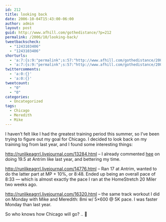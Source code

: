 ```yaml
---
id: 212
title: looking back
date: 2006-10-04T15:43:00-06:00
author: admin
layout: post
guid: http://www.afhill.com/gothedistance/?p=212
permalink: /2006/10/looking-back/
tweetbackscheck:
  - "1243103406"
  - "1243103406"
shorturls:
  - 'a:7:{s:9:"permalink";s:57:"http://www.afhill.com/gothedistance/2006/10/looking-back/";s:7:"tinyurl";s:25:"http://tinyurl.com/pzsu7o";s:4:"isgd";s:17:"http://is.gd/CIJB";s:5:"bitly";s:19:"http://bit.ly/R4C7C";s:5:"snipr";s:22:"http://snipr.com/imqg0";s:5:"snurl";s:22:"http://snurl.com/imqg0";s:7:"snipurl";s:24:"http://snipurl.com/imqg0";}'
  - 'a:7:{s:9:"permalink";s:57:"http://www.afhill.com/gothedistance/2006/10/looking-back/";s:7:"tinyurl";s:25:"http://tinyurl.com/pzsu7o";s:4:"isgd";s:17:"http://is.gd/CIJB";s:5:"bitly";s:19:"http://bit.ly/R4C7C";s:5:"snipr";s:22:"http://snipr.com/imqg0";s:5:"snurl";s:22:"http://snurl.com/imqg0";s:7:"snipurl";s:24:"http://snipurl.com/imqg0";}'
twittercomments:
  - 'a:0:{}'
  - 'a:0:{}'
tweetcount:
  - "0"
  - "0"
categories:
  - Uncategorized
tags:
  - Chicago
  - Meredith
  - Mike
---
```

I haven&#8217;t felt like I had the greatest training period this summer, so I&#8217;ve been trying to figure out my goal for Chicago. I decided to look back on my training log from last year, and I found some interesting things:

http://runlikeagrrl.livejournal.com/13284.html &#8211; I already commented [hee](http://runlikeagrrl.livejournal.com/54205.html) on doing 19.5 at Antrim like last year, and bettering my time.

http://runlikeagrrl.livejournal.com/14776.html &#8211; Ran 17 at Antrim, wanted to do the latter part at MP + 10%, or 8:48. Ended up being an overall pace of 8:33 &#8212; which is almost exactly the pace I ran at the HomeStretch 20 Miler two weeks ago.

http://runlikeagrrl.livejournal.com/16320.html &#8211; the same track workout I did on Monday with Mike and Meredith: 8mi w/ 5&#215;600 @ 5K pace. I was faster Monday than last year.

So who knows how Chicago will go? .. 🙂